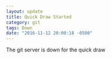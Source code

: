 ```yaml
---
layout: update
title: Quick Draw Started
category: git
tags: Down
date: "2016-11-12 20:00:18 -0500"
---
```


The git server is down for the quick draw
